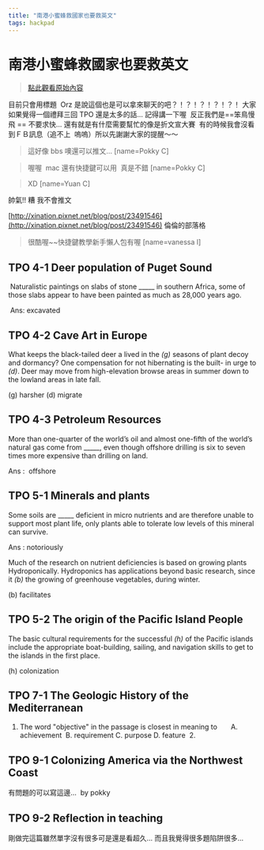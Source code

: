```yaml
---
title: "南港小蜜蜂救國家也要救英文"
tags: hackpad
---
```


# 南港小蜜蜂救國家也要救英文

> [點此觀看原始內容](https://g0v.hackpad.tw/uYCJTMlC9Yz)

目前只會用標題  Orz 是說這個也是可以拿來聊天的吧？！？！？！？！？！
大家如果覺得一個禮拜三回 TPO 還是太多的話... 記得講一下喔  反正我們是==笨鳥慢飛 == 不要求快...
還有就是有什麼需要幫忙的像是折文宣大賽  有的時候我會沒看到ＦＢ訊息（追不上  嗚嗚）所以先謝謝大家的提醒～～
> 這好像 bbs 噢還可以推文...
> [name=Pokky C]

> 喔喔  mac 還有快捷鍵可以用  真是不錯
> [name=Pokky C]

> XD
> [name=Yuan C]

帥氣!! 糟 我不會推文

[http://xination.pixnet.net/blog/post/23491546](http://xination.pixnet.net/blog/post/23491546) 倫倫的部落格

> 很酷喔~~快捷鍵教學新手懶人包有喔
> [name=vanessa l]


## TPO 4-1 Deer population of Puget Sound


 Naturalistic paintings on slabs of stone _____ in southern Africa, some of those slabs appear to have been painted as much as 28,000 years ago.

 Ans: excavated

## TPO 4-2 Cave Art in Europe

What keeps the black-tailed deer a lived in the _(g)_ seasons of plant decoy and dormancy? One compensation for not hibernating is the built- in urge to _(d)_. Deer may move from high-elevation browse areas in summer down to the lowland areas in late fall.

(g) harsher
(d) migrate

## TPO 4-3 Petroleum Resources

More than one-quarter of the world’s oil and almost one-fifth of the world’s natural gas come from _____, even though offshore drilling is six to seven times more expensive than drilling on land.

Ans :  offshore

## TPO 5-1 Minerals and plants

Some soils are _____ deficient in micro nutrients and are therefore unable to support most plant life, only plants able to tolerate low levels of this mineral can survive.

Ans : notoriously

Much of the research on nutrient deficiencies is based on growing plants
Hydroponically. Hydroponics has applications beyond basic research, since it _(b)_ the growing of greenhouse vegetables, during winter.

(b) facilitates

## TPO 5-2 The origin of the Pacific Island People

The basic cultural requirements for the successful _(h)_ of the Pacific islands include the appropriate boat-building, sailing, and navigation skills to get to the islands in the first place.

(h) colonization
## TPO 7-1 The Geologic History of the Mediterranean

1.  The word "objective" in the passage is closest in meaning to
      A. achievement  B. requirement C. purpose D. feature
 2.




## TPO 9-1 Colonizing America via the Northwest Coast


有問題的可以寫這邊...  by pokky


## TPO 9-2 Reflection in teaching


剛做完這篇雖然單字沒有很多可是還是看超久... 而且我覺得很多題陷阱很多...



